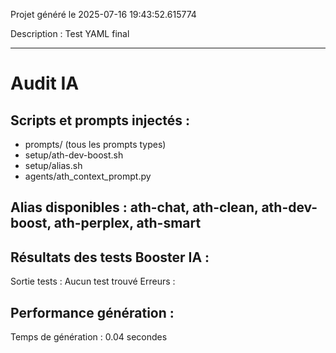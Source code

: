 Projet généré le 2025-07-16 19:43:52.615774

Description : Test YAML final

---
# Audit IA
## Scripts et prompts injectés :
- prompts/ (tous les prompts types)
- setup/ath-dev-boost.sh
- setup/alias.sh
- agents/ath_context_prompt.py

## Alias disponibles : ath-chat, ath-clean, ath-dev-boost, ath-perplex, ath-smart

## Résultats des tests Booster IA :
Sortie tests :
Aucun test trouvé
Erreurs :


## Performance génération :
Temps de génération : 0.04 secondes
